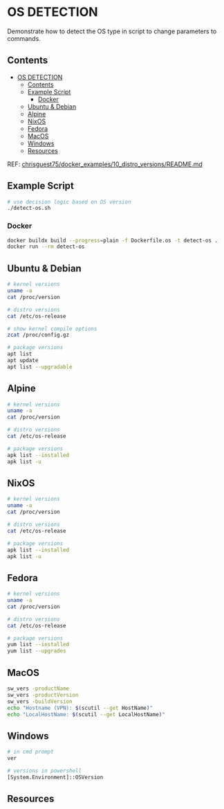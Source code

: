 # OS DETECTION

Demonstrate how to detect the OS type in script to change parameters to commands.  

## Contents

- [OS DETECTION](#os-detection)
  - [Contents](#contents)
  - [Example Script](#example-script)
    - [Docker](#docker)
  - [Ubuntu \& Debian](#ubuntu--debian)
  - [Alpine](#alpine)
  - [NixOS](#nixos)
  - [Fedora](#fedora)
  - [MacOS](#macos)
  - [Windows](#windows)
  - [Resources](#resources)

REF: [chrisguest75/docker_examples/10_distro_versions/README.md](https://github.com/chrisguest75/docker_examples/blob/master/10_distro_versions/README.md)  

## Example Script

```sh
# use decision logic based on OS version
./detect-os.sh  
```

### Docker

```sh
docker buildx build --progress=plain -f Dockerfile.os -t detect-os .
docker run --rm detect-os
```

## Ubuntu & Debian

```sh
# kernel versions
uname -a
cat /proc/version

# distro versions  
cat /etc/os-release

# show kernel compile options
zcat /proc/config.gz

# package versions
apt list
apt update
apt list --upgradable
```

## Alpine

```sh
# kernel versions
uname -a
cat /proc/version

# distro versions  
cat /etc/os-release

# package versions
apk list --installed
apk list -u
```

## NixOS

```sh
# kernel versions
uname -a
cat /proc/version

# distro versions  
cat /etc/os-release

# package versions
apk list --installed
apk list -u
```

## Fedora

```sh
# kernel versions
uname -a
cat /proc/version

# distro versions  
cat /etc/os-release

# package versions
yum list --installed
yum list --upgrades
```

## MacOS

```sh
sw_vers -productName
sw_vers -productVersion
sw_vers -buildVersion
echo "Hostname (VPN): $(scutil --get HostName)"
echo "LocalHostName: $(scutil --get LocalHostName)"  
```

## Windows

```sh
# in cmd prompt
ver

# versions in powershell
[System.Environment]::OSVersion
```

## Resources
